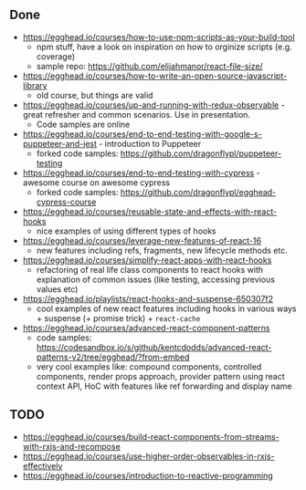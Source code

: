 ## Done

- https://egghead.io/courses/how-to-use-npm-scripts-as-your-build-tool
  - npm stuff, have a look on inspiration on how to orginize scripts (e.g. coverage)
  - sample repo: https://github.com/elijahmanor/react-file-size/
- https://egghead.io/courses/how-to-write-an-open-source-javascript-library
  - old course, but things are valid 
- https://egghead.io/courses/up-and-running-with-redux-observable - great refresher and common scenarios. Use in presentation. 
  - Code samples are online
- https://egghead.io/courses/end-to-end-testing-with-google-s-puppeteer-and-jest - introduction to Puppeteer
  - forked code samples: https://github.com/dragonflypl/puppeteer-testing
- https://egghead.io/courses/end-to-end-testing-with-cypress - awesome course on awesome cypress
  - forked code samples: https://github.com/dragonflypl/egghead-cypress-course
- https://egghead.io/courses/reusable-state-and-effects-with-react-hooks
  - nice examples of using different types of hooks
- https://egghead.io/courses/leverage-new-features-of-react-16
  - new features including refs, fragments, new lifecycle methods etc.
- https://egghead.io/courses/simplify-react-apps-with-react-hooks
  - refactoring of real life class components to react hooks with explanation of common issues (like testing, accessing previous values etc)
- https://egghead.io/playlists/react-hooks-and-suspense-650307f2
  - cool examples of new react features including hooks in various ways + suspense (+ promise trick) + `react-cache`
- https://egghead.io/courses/advanced-react-component-patterns
  - code samples: https://codesandbox.io/s/github/kentcdodds/advanced-react-patterns-v2/tree/egghead/?from-embed
  - very cool examples like: compound components, controlled components, render props approach, provider pattern using react context API, HoC with features like ref forwarding and display name 
  
## TODO
 
- https://egghead.io/courses/build-react-components-from-streams-with-rxjs-and-recompose
- https://egghead.io/courses/use-higher-order-observables-in-rxjs-effectively
- https://egghead.io/courses/introduction-to-reactive-programming

